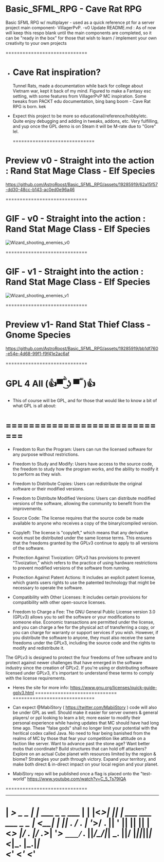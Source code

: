 # Basic_SFML_RPG - Cave Rat RPG
Basic SFML RPG w/ multiplayer - used as a quick reference pt for a server project main component- VillagerPvP.
-v0 Update README.md : As of now will keep this respo blank until the main components are completed, so it can be "ready in the box" for those that wish to learn / implement your own creativity to your own projects


  ============================= 
- Cave Rat inspiration? 
  ============================= 
     Tunnel Rats, made a documentation while back for college about Vietnam war, kept it back of my mind. Figured to make a Fantasy esc setting, with some features from VillagerPvP MC inspiration. Some tweaks from PACKT edu documentation, bing bang boom - Cave Rat RPG is born. kek

- Expect this project to be more so educational/reference/hobby/etc.
Quite enjoy debugging and adding in tweaks, addons, etc. Very fulfilling, and yup once the GPL demo is on Steam it will be M-rate due to "Gore" lel.

  ============================= 

Preview v0 - Straight into the action : Rand Stat Mage Class - Elf Species
  =============================   
https://github.com/AstroRoost/Basic_SFML_RPG/assets/19285919/62a15f57-dd30-48cc-b143-ac0ed0e96a46


  =============================   

GIF - v0 - Straight into the action : Rand Stat Mage Class - Elf Species
  =============================   

![Wizard_shooting_enemies_v0](https://github.com/AstroRoost/Basic_SFML_RPG/assets/19285919/62130ae4-3771-490f-a494-0afbe9e43549)

  =============================   

GIF - v1 - Straight into the action : Rand Stat Mage Class - Elf Species
  =============================   

![Wizard_shooting_enemies_v1](https://github.com/AstroRoost/Basic_SFML_RPG/assets/19285919/f1a36313-0515-4622-aa57-36ee0072f6d6)


  ============================= 

Preview v1- Rand Stat Thief Class - Gnome Species
  =============================   

https://github.com/AstroRoost/Basic_SFML_RPG/assets/19285919/bb1df760-e54e-4d68-99f1-f9f41e2ac6af

  =============================   
  
GPL 4 All (👍▀̿ ̿̀ ͜ʖ ́▀̿ ̿ )👍
  =============================   
 - This of course will be GPL, and for those that would like to know a bit of what GPL is all about:
   
  ============================= 
  =============================    
 - Freedom to Run the Program: Users can run the licensed software for any purpose without restrictions.

 - Freedom to Study and Modify: Users have access to the source code, the freedom to study how the program works, and the ability to modify it to perform as they wish.

 - Freedom to Distribute Copies: Users can redistribute the original software or their modified versions.

- Freedom to Distribute Modified Versions: Users can distribute modified versions of the software, allowing the community to benefit from the improvements.

- Source Code: The license requires that the source code be made available to anyone who receives a copy of the binary/compiled version.

- Copyleft: The license is "copyleft," which means that any derivative work must be distributed under the same license terms. This ensures that the freedoms granted by the GPLv3 continue to apply to all versions of the software.

- Protection Against Tivoization: GPLv3 has provisions to prevent "Tivoization," which refers to the practice of using hardware restrictions to prevent modified versions of the software from running.

- Protection Against Patent Actions: It includes an explicit patent license, which grants users rights to use the patented technology that might be necessary to operate the software.

- Compatibility with Other Licenses: It includes certain provisions for compatibility with other open-source licenses.

- Freedom to Charge a Fee: The GNU General Public License version 3.0 (GPLv3) allows you to sell the software or your modifications to someone else. Economic transactions are permitted under the license, and you can charge a fee for the physical act of transferring a copy, or you can charge for warranty or support services if you wish. However, if you distribute the software to anyone, they must also receive the same freedoms under the GPLv3, including the source code and the rights to modify and redistribute it.  

The GPLv3 is designed to protect the four freedoms of free software and to protect against newer challenges that have emerged in the software industry since the creation of GPLv2. If you're using or distributing software licensed under GPLv3, it's important to understand these terms to comply with the license requirements.

- Heres the site for more info: https://www.gnu.org/licenses/quick-guide-gplv3.html
 ============================= 
 =============================    

- Can expect @MabiStory ( https://twitter.com/MabiiStory ) code will also be under GPL as well. Should make it easier for server owners & general players/ or ppl looking to learn a bit; more easier to modify their personal experience while having updates that MC should have had long time ago. These "false gods" shall no longer limit your potential with the heritical codex called Java. No need to fear being banished from the realms of MC by those that fear your competition like attitude on a faction like server. Want to advance past the stone age? Want better mobs that coordinate? Build structures that can hold off attackers? Explore on an actual Cube planet with resources limited by the region & biome? Strategies your path through victory. Expand your territory, and make both direct & in-direct impact on your local region and your planet.

- MabiStory repo will be published once a flag is placed onto the "test-world"
https://www.youtube.com/watch?v=C_5_Ts79lQA

=============================    
 ___       _                   _ _  _  _  _                     
|  _> _ _ | |_  ___  _ _  ___ | | |<_>| || | ___  ___  ___  _ _ 
| <__| | || . \/ . \| '_>/ . || ' || || || |<_> |/ . |/ ._>| '_>
`___/`_. ||___/\___/|_|  \_. ||__/ |_||_||_|<___|\_. |\___.|_|  
     <___'               <___'                   <___'          
=============================    
